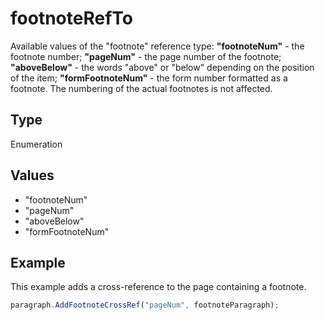 # footnoteRefTo

Available values of the "footnote" reference type:
**"footnoteNum"** - the footnote number;
**"pageNum"** - the page number of the footnote;
**"aboveBelow"** - the words "above" or "below" depending on the position of the item;
**"formFootnoteNum"** - the form number formatted as a footnote. The numbering of the actual footnotes is not affected.

## Type

Enumeration

## Values

- "footnoteNum"
- "pageNum"
- "aboveBelow"
- "formFootnoteNum"


## Example

This example adds a cross-reference to the page containing a footnote.

```javascript editor-pdf
paragraph.AddFootnoteCrossRef("pageNum", footnoteParagraph);
```
